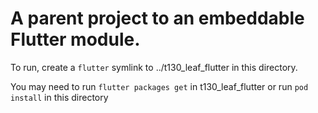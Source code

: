 # A parent project to an embeddable Flutter module. 

To run, create a `flutter` symlink to ../t130_leaf_flutter in this directory.

You may need to run `flutter packages get` in t130_leaf_flutter or run 
`pod install` in this directory

